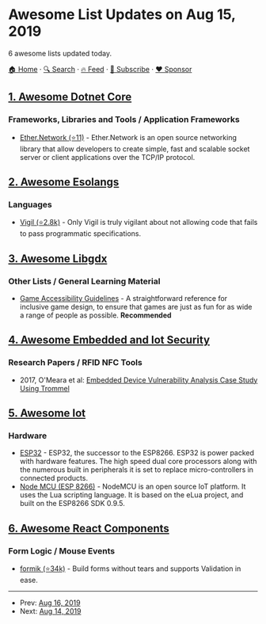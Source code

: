 # Awesome List Updates on Aug 15, 2019

6 awesome lists updated today.

[🏠 Home](/README.md) · [🔍 Search](https://www.trackawesomelist.com/search/) · [🔥 Feed](https://www.trackawesomelist.com/rss.xml) · [📮 Subscribe](https://trackawesomelist.us17.list-manage.com/subscribe?u=d2f0117aa829c83a63ec63c2f&id=36a103854c) · [❤️  Sponsor](https://github.com/sponsors/theowenyoung)



## [1. Awesome Dotnet Core](/content/thangchung/awesome-dotnet-core/README.md)

### Frameworks, Libraries and Tools / Application Frameworks

*   [Ether.Network (⭐11)](https://github.com/aloisdg/Ether.Network) - Ether.Network is an open source networking library that allow developers to create simple, fast and scalable socket server or client applications over the TCP/IP protocol.

## [2. Awesome Esolangs](/content/angrykoala/awesome-esolangs/README.md)

### Languages

*   [Vigil (⭐2.8k)](https://github.com/munificent/vigil) - Only Vigil is truly vigilant about not allowing code that fails to pass programmatic specifications.

## [3. Awesome Libgdx](/content/rafaskb/awesome-libgdx/README.md)

### Other Lists / General Learning Material

*   [Game Accessibility Guidelines](http://gameaccessibilityguidelines.com/) - A straightforward reference for inclusive game design, to ensure that games are just as fun for as wide a range of people as possible. **Recommended**

## [4. Awesome Embedded and Iot Security](/content/fkie-cad/awesome-embedded-and-iot-security/README.md)

### Research Papers / RFID NFC Tools

*   2017, O'Meara et al: [Embedded Device Vulnerability Analysis Case Study Using Trommel](https://resources.sei.cmu.edu/library/asset-view.cfm?assetid=509271)

## [5. Awesome Iot](/content/HQarroum/awesome-iot/README.md)

### Hardware

*   [ESP32](https://www.espressif.com/en/products/hardware/esp32/overview) - ESP32, the successor to the ESP8266. ESP32 is power packed with hardware features. The high speed dual core processors along with the numerous built in peripherals it is set to replace micro-controllers in connected products.
*   [Node MCU (ESP 8266)](http://www.nodemcu.com/index_en.html) - NodeMCU is an open source IoT platform. It uses the Lua scripting language. It is based on the eLua project, and built on the ESP8266 SDK 0.9.5.

## [6. Awesome React Components](/content/brillout/awesome-react-components/README.md)

### Form Logic / Mouse Events

*   [formik (⭐34k)](https://github.com/jaredpalmer/formik) - Build forms without tears and supports Validation in ease.

---

- Prev: [Aug 16, 2019](/content/2019/08/16/README.md)
- Next: [Aug 14, 2019](/content/2019/08/14/README.md)